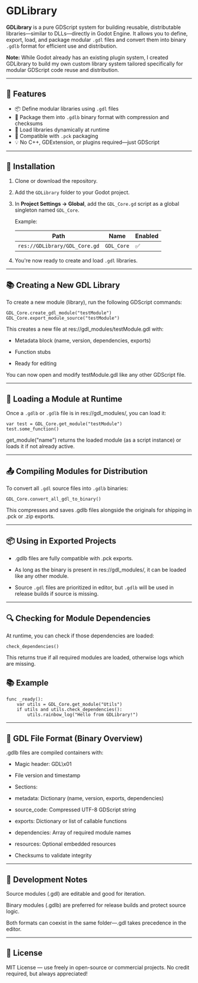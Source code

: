 # GDLibrary

**GDLibrary** is a pure GDScript system for building reusable, distributable libraries—similar to DLLs—directly in Godot Engine. It allows you to define, export, load, and package modular `.gdl` files and convert them into binary `.gdlb` format for efficient use and distribution.

**Note:** While Godot already has an existing plugin system, I created GDLibrary to build my own custom library system tailored specifically for modular GDScript code reuse and distribution.

---

## 🚀 Features

- 📦 Define modular libraries using `.gdl` files
- 🔐 Package them into `.gdlb` binary format with compression and checksums
- 🧠 Load libraries dynamically at runtime
- 📁 Compatible with `.pck` packaging
- 💡 No C++, GDExtension, or plugins required—just GDScript

---

## 📁 Installation

1. Clone or download the repository.
2. Add the `GDLibrary` folder to your Godot project.
3. In **Project Settings → Global**, add the `GDL_Core.gd` script as a global singleton named `GDL_Core`.

   Example:

   | Path                            | Name       | Enabled |
   |----------------------------------|------------|---------|
   | `res://GDLibrary/GDL_Core.gd`   | `GDL_Core` | ✅       |

4. You're now ready to create and load `.gdl` libraries.

---

## 📚 Creating a New GDL Library

To create a new module (library), run the following GDScript commands:

```gdscript
GDL_Core.create_gdl_module("testModule")
GDL_Core.export_module_source("testModule")
```

This creates a new file at res://gdl_modules/testModule.gdl with:

- Metadata block (name, version, dependencies, exports)

- Function stubs

- Ready for editing

You can now open and modify testModule.gdl like any other GDScript file.

---
## 🚀 Loading a Module at Runtime
Once a `.gdlb` or `.gdlb` file is in res://gdl_modules/, you can load it:

```gdscript
var test = GDL_Core.get_module("testModule")
test.some_function()
```

get_module("name") returns the loaded module (as a script instance) or loads it if not already active.

---

## 📤 Compiling Modules for Distribution

To convert all `.gdl` source files into `.gdlb` binaries:

```gdscript
GDL_Core.convert_all_gdl_to_binary()
```

This compresses and saves .gdlb files alongside the originals for shipping in .pck or .zip exports.

---

## 📦 Using in Exported Projects

- .gdlb files are fully compatible with .pck exports.

- As long as the binary is present in res://gdl_modules/, it can be loaded like any other module.

- Source `.gdl` files are prioritized in editor, but `.gdlb` will be used in release builds if source is missing.

---

## 🔍 Checking for Module Dependencies
At runtime, you can check if those dependencies are loaded:

```gdscript
check_dependencies()
```

This returns true if all required modules are loaded, otherwise logs which are missing.

## 📚 Example

```gdscript
func _ready():
	var utils = GDL_Core.get_module("Utils")
	if utils and utils.check_dependencies():
		utils.rainbow_log("Hello from GDLibrary!")
```

---

## 📂 GDL File Format (Binary Overview)
.gdlb files are compiled containers with:

- Magic header: GDL\x01

- File version and timestamp

- Sections:

 - metadata: Dictionary (name, version, exports, dependencies)

 - source_code: Compressed UTF-8 GDScript string

 - exports: Dictionary or list of callable functions

 - dependencies: Array of required module names

 - resources: Optional embedded resources

- Checksums to validate integrity

---

## 🧪 Development Notes
Source modules (.gdl) are editable and good for iteration.

Binary modules (.gdlb) are preferred for release builds and protect source logic.

Both formats can coexist in the same folder—.gdl takes precedence in the editor.

---

## 📝 License
MIT License — use freely in open-source or commercial projects. No credit required, but always appreciated!